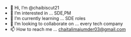 - 👋 Hi, I’m @chaibiscut21
- 👀 I’m interested in ... SDE,PM 
- 🌱 I’m currently learning ... SDE roles
- 💞️ I’m looking to collaborate on ... every tech company
- 📫 How to reach me ... chaitalimajumder03@gmail.com

<!---
chaibiscut21/chaibiscut21 is a ✨ special ✨ repository because its `README.md` (this file) appears on your GitHub profile.
You can click the Preview link to take a look at your changes.
--->
